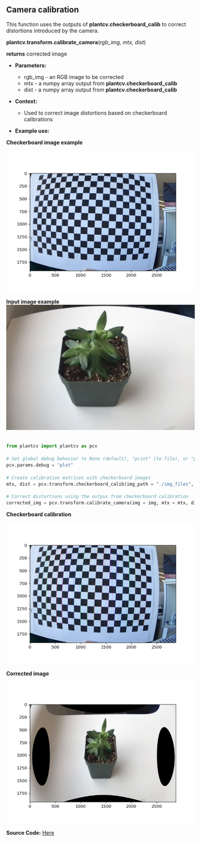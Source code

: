 ## Camera calibration

This function uses the outputs of **plantcv.checkerboard_calib** to correct distortions introduced by the camera.

**plantcv.transform.calibrate_camera**(*rgb_img, mtx, dist*)

**returns** corrected image

- **Parameters:**
    - rgb_img - an RGB image to be corrected
    - mtx - a numpy array output from **plantcv.checkerboard_calib**
    - dist - a numpy array output from **plantcv.checkerboard_calib**

- **Context:**
    - Used to correct image distortions based on checkerboard calibrations

- **Example use:**

**Checkerboard image example**

![Screenshot](img/documentation_images/transform_camera_calibration/checkerboard_example.png)

**Input image example**
![Screenshot](img/documentation_images/transform_camera_calibration/example_fisheye_plant.jpg)

```python

from plantcv import plantcv as pcv

# Set global debug behavior to None (default), "print" (to file), or "plot" (Jupyter Notebooks or X11)
pcv.params.debug = "plot"

# Create calibration matrices with checkerboard images
mtx, dist = pcv.transform.checkerboard_calib(img_path = "./img_files", col_corners = 13, row_corners = 19)

# Correct distortions using the outpus from checkerboard calibration
corrected_img = pcv.transform.calibrate_camera(img = img, mtx = mtx, dist = dist)

```

**Checkerboard calibration**

![Screenshot](img/documentation_images/transform_camera_calibration/corners_registered_checkerboard.png)

**Corrected image**

![Screenshot](img/documentation_images/transform_camera_calibration/camera_calib_corrected.png)

**Source Code:** [Here](https://github.com/danforthcenter/plantcv/blob/main/plantcv/plantcv/transform/checkerboard_calib.py)
